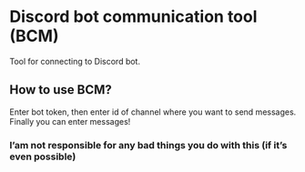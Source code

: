# Discord bot communication tool (BCM)
Tool for connecting to Discord bot.

## How to use BCM?
Enter bot token, then enter id of channel where you want to send messages. Finally you can enter messages!

### I’am not responsible for any bad things you do with this (if it’s even possible)
